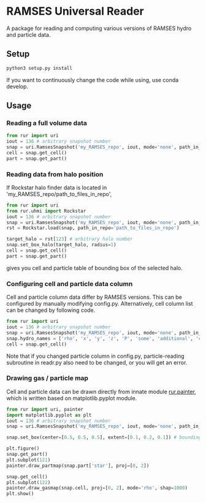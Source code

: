 
# RAMSES Universal Reader

A package for reading and computing various versions of RAMSES hydro and particle data.

## Setup
```bash
python3 setup.py install
```
If you want to continuously change the code while using, use conda develop.

## Usage

### Reading a full volume data
```python
from rur import uri
iout = 136 # arbitrary snapshot number
snap = uri.RamsesSnapshot('my_RAMSES_repo', iout, mode='none', path_in_repo='')
cell = snap.get_cell()
part = snap.get_part()
```

### Reading data from halo position

If Rockstar halo finder data is located in 'my_RAMSES_repo/path_to_files_in_repo',
```python
from rur import uri
from rur.uhmi import Rockstar
iout = 136 # arbitrary snapshot number
snap = uri.RamsesSnapshot('my_RAMSES_repo', iout, mode='none', path_in_repo='path_to_files_in_repo')
rst = Rockstar.load(snap, path_in_repo='path_to_files_in_repo')

target_halo = rst[123] # arbitrary halo number
snap.set_box_halo(target_halo, radius=1)
cell = snap.get_cell()
part = snap.get_part()
```
gives you cell and particle table of bounding box of the selected halo.

### Configuring cell and particle data column

Cell and particle column data differ by RAMSES versions. This can be configured by manually modifying config.py. 
Alternatively, cell column list can be changed by following code.
```python
from rur import uri
iout = 136 # arbitrary snapshot number
snap = uri.RamsesSnapshot('my_RAMSES_repo', iout, mode='none', path_in_repo='path_to_files_in_repo')
snap.hydro_names = ['rho', 'x', 'y', 'z', 'P', 'some', 'additional', 'columns']
cell = snap.get_cell()
```
Note that if you changed particle column in config.py, particle-reading subroutine in readr.py also need to be changed, 
or you will get an error.

### Drawing gas / particle map

Cell and particle data can be drawn directly from innate module [rur.painter](painter.py), which is written based on 
matplotlib.pyplot module.
```python
from rur import uri, painter
import matplotlib.pyplot as plt
iout = 136 # arbitrary snapshot number
snap = uri.RamsesSnapshot('my_RAMSES_repo', iout, mode='none', path_in_repo='path_to_files_in_repo')

snap.set_box(center=[0.5, 0.5, 0.5], extent=[0.1, 0.2, 0.1]) # bounding box of the region to draw

plt.figure()
snap.get_part()
plt.subplot(121)
painter.draw_partmap(snap.part['star'], proj=[0, 2])

snap.get_cell()
plt.subplot(122)
painter.draw_gasmap(snap.cell, proj=[0, 2], mode='rho', shap=1000)
plt.show()
```